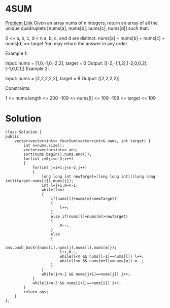 # 4SUM
[Problem Link](https://leetcode.com/problems/4sum/description/)
Given an array nums of n integers, return an array of all the unique quadruplets [nums[a], nums[b], nums[c], nums[d]] such that:

0 <= a, b, c, d < n
a, b, c, and d are distinct.
nums[a] + nums[b] + nums[c] + nums[d] == target
You may return the answer in any order.

 

Example 1:

Input: nums = [1,0,-1,0,-2,2], target = 0
Output: [[-2,-1,1,2],[-2,0,0,2],[-1,0,0,1]]
Example 2:

Input: nums = [2,2,2,2,2], target = 8
Output: [[2,2,2,2]]
 

Constraints:

1 <= nums.length <= 200
-109 <= nums[i] <= 109
-109 <= target <= 109
# Solution

```
class Solution {
public:
    vector<vector<int>> fourSum(vector<int>& nums, int target) {
        int n=nums.size();
        vector<vector<int>> ans;
        sort(nums.begin(),nums.end());
        for(int i=0;i<n-3;i++)
        {
            for(int j=i+1;j<n-2;j++)
            {
                long long int newTarget=(long long int)((long long int)(target-nums[i])-nums[j]);
                int l=j+1,m=n-1;
                while(l<m)
                {
                    if(nums[l]+nums[m]<newTarget)
                    {
                        l++;
                    }
                    else if(nums[l]+nums[m]>newTarget)
                    {
                        m--;
                    }
                    else
                    {
                        ans.push_back({nums[i],nums[j],nums[l],nums[m]});
                        l++,m--;
                        while(l<m && nums[l-1]==nums[l]) l++;
                        while(l<m && nums[m+1]==nums[m]) m--;
                    }
                }
                while(j<n-2 && nums[j+1]==nums[j]) j++;
            }
            while(i<n-3 && nums[i+1]==nums[i]) i++;
        }
        return ans;
    }
};
```
